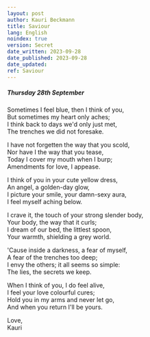 ```yaml
---
layout: post
author: Kauri Beckmann
title: Saviour
lang: English
noindex: true
version: Secret
date_written: 2023-09-28
date_published: 2023-09-28
date_updated: 
ref: Saviour
---
```


##### Thursday 28th September

Sometimes I feel blue, then I think of you,<br>
But sometimes my heart only aches;<br>
I think back to days we'd only just met,<br>
The trenches we did not foresake.

I have not forgetten the way that you scold,<br>
Nor have I the way that you tease,<br>
Today I cover my mouth when I burp;<br>
Amendments for love, I appease.

I think of you in your cute yellow dress,<br>
An angel, a golden-day glow,<br>
I picture your smile, your damn-sexy aura,<br>
I feel myself aching below.

I crave it, the touch of your strong slender body,<br>
Your body, the way that it curls;<br>
I dream of our bed, the littlest spoon,<br>
Your warmth, shielding a grey world.

'Cause inside a darkness, a fear of myself,<br>
A fear of the trenches too deep;<br>
I envy the others; it all seems so simple:<br>
The lies, the secrets we keep.

When I think of you, I do feel alive,<br>
I feel your love colourful cures;<br>
Hold you in my arms and never let go,<br>
And when you return I'll be yours.

Love,<br>
Kauri

